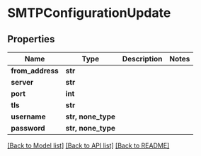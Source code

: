 # SMTPConfigurationUpdate


## Properties

Name | Type | Description | Notes
------------ | ------------- | ------------- | -------------
**from_address** | **str** |  | 
**server** | **str** |  | 
**port** | **int** |  | 
**tls** | **str** |  | 
**username** | **str, none_type** |  | 
**password** | **str, none_type** |  | 

[[Back to Model list]](../#documentation-for-models) [[Back to API list]](../#documentation-for-api-endpoints) [[Back to README]](../)


